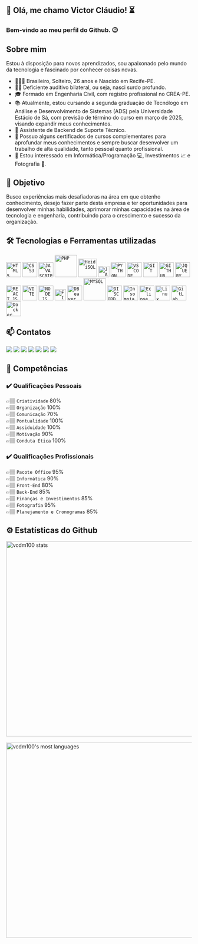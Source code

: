 ## 👋 Olá, me chamo Victor Cláudio! :hourglass_flowing_sand:
### Bem-vindo ao meu perfil do Github. :wink:

## Sobre mim
Estou à disposição para novos aprendizados, sou apaixonado pelo mundo da tecnologia e fascinado por conhecer coisas novas.
- 🙋🏽‍♂️ Brasileiro, Solteiro, 26 anos e Nascido em Recife-PE.
- 🦻🏽 Deficiente auditivo bilateral, ou seja, nasci surdo profundo.
- 🎓 Formado em Engenharia Civil, com registro profissional no CREA-PE.
- 📚 Atualmente, estou cursando a segunda graduação de Tecnólogo em Análise e Desenvolvimento de Sistemas (ADS) pela Universidade Estácio de Sá, com previsão de término do curso em março de 2025, visando expandir meus conhecimentos.
- 💼 Assistente de Backend de Suporte Técnico.
- 🧠 Possuo alguns certificados de cursos complementares para aprofundar meus conhecimentos e sempre buscar desenvolver um trabalho de alta qualidade, tanto pessoal quanto profissional.
- 💖 Estou interessado em Informática/Programação 💻, Investimentos 📈 e Fotografia 📸.

## 🎯 Objetivo
<p> Busco experiências mais desafiadoras na área em que obtenho conhecimento, desejo fazer parte desta empresa e ter oportunidades para desenvolver minhas habilidades, aprimorar minhas capacidades na área de tecnologia e engenharia, contribuindo para o crescimento e sucesso da organização. </p>

## 🛠 Tecnologias e Ferramentas utilizadas
<code><img width="40px" src="https://cdn.jsdelivr.net/gh/devicons/devicon/icons/html5/html5-original-wordmark.svg" title = "HTML5"/></code>
<code><img width="40px" src="https://cdn.jsdelivr.net/gh/devicons/devicon/icons/css3/css3-original-wordmark.svg" title = "CSS3"/></code>
<code><img width="40px" src="https://cdn.jsdelivr.net/gh/devicons/devicon/icons/javascript/javascript-original.svg" title = "JAVASCRIPT"/></code>
<code><img width="60px" src="https://upload.wikimedia.org/wikipedia/commons/thumb/2/27/PHP-logo.svg/2560px-PHP-logo.svg.png" title = "PHP"/></code>
<code><img width="50px" src="https://upload.wikimedia.org/wikipedia/commons/3/32/HeidiSQL_logo_image.png" title = "HeidiSQL"/></code>
<code><img width="30px" src="https://vetores.org/d/java.svg" title = "JAVA"/></code>
<code><img width="40px" src="https://upload.wikimedia.org/wikipedia/commons/thumb/c/c3/Python-logo-notext.svg/1200px-Python-logo-notext.svg.png" title = "PYTHON"/></code>
<code><img width="40px" src="https://vetores.org/d/visual-studio-code.svg" title = "VS CODE"/></code>
<code><img width="40px" src="https://cdn.jsdelivr.net/gh/devicons/devicon/icons/git/git-original.svg" title = "GIT"/></code>
<code><img width="40px" src="https://cdn.jsdelivr.net/gh/devicons/devicon/icons/github/github-original.svg" title = "GITHUB"/></code>
<code><img width="40px" src="https://cdn.jsdelivr.net/gh/devicons/devicon/icons/jquery/jquery-original.svg" title = "JQUERY"/></code>
<code><img width="40px" src="https://cdn.jsdelivr.net/gh/devicons/devicon/icons/react/react-original.svg" title = "REACT.JS"/></code>
<code><img width="40px" src="https://upload.wikimedia.org/wikipedia/commons/f/f1/Vitejs-logo.svg" title = "VITE"/></code>
<code><img width="40px" src="https://cdn.worldvectorlogo.com/logos/nodejs-2.svg" title = "NODE.JS"/></code>
<code><img width="30px" src="https://vetores.org/d/figma.svg" title = "FIGMA"/></code>
<code><img width="40px" src="https://dbeaver.com/img/dbeaver-head.png" title = "DBeaver"/></code>
<code><img width="60px" src="https://vetores.org/d/mysql.svg" title = "MYSQL"/></code>
<code><img width="40px" src="https://logodownload.org/wp-content/uploads/2017/11/discord-logo-1-1.png" title = "DISCORD"/></code>
<code><img width="40px" src="https://s3.amazonaws.com/s3.roaringapps.com/assets/icons/1561251841927-Insomnia.png" title = "Insomnia"/></code>
<code><img width="40px" src="https://3.bp.blogspot.com/--IDvjPRCaic/Vs9FDDfvHOI/AAAAAAAABDU/5umla_6QjBI/s1600/Eclipse-luna.png" title = "Eclipse"/></code>
<code><img width="40px" src="https://upload.wikimedia.org/wikipedia/commons/f/f1/Icons8_flat_linux.svg" title = "Linux"/></code>
<code><img width="40px" src="https://cdn.worldvectorlogo.com/logos/gitlab.svg" title = "GitLab"/></code>
<code><img width="40px" src="https://img.mandic.com.br/blog/2015/01/homepage-docker-logo.png" title = "Docker"/></code>


## 📫 Contatos
<div>
<a href="https://www.youtube.com/channel/UCY2J2onPoNyoaRyygv6A0yw" target="_blank"><img src="https://img.shields.io/badge/YouTube-FF0000?style=for-the-badge&logo=youtube&logoColor=white" target="_blank"></a>
<a href="https://www.facebook.com/Vcdm100/" target="_blank"><img src="https://img.shields.io/badge/facebook-1100FA?style=for-the-badge&logo=facebook&logoColor=white" target="_blank"></a>
<a href="https://www.instagram.com/vcdm100/" target="_blank"><img src="https://img.shields.io/badge/-Instagram-%23E4405F?style=for-the-badge&logo=instagram&logoColor=white" target="_blank"></a>
<a href="https://twitter.com/Vcdm100" target="_blank"><img src="https://img.shields.io/badge/twitter-189DFA?style=for-the-badge&logo=twitter&logoColor=white" target="_blank"></a>
<a href = "mailto:vitaomoura100@gmail.com"><img src="https://img.shields.io/badge/Gmail-D14836?style=for-the-badge&logo=gmail&logoColor=white" target="_blank"></a>
<a href="https://www.linkedin.com/in/victor-cl%C3%A1udio-deosdede-moura-pcd-1845a5137/" target="_blank"><img src="https://img.shields.io/badge/-LinkedIn-%230077B5?style=for-the-badge&logo=linkedin&logoColor=white" target="_blank"></a>
<a href="https://api.whatsapp.com/send?phone=5581982428445" alt="WhatsApp"><img src="https://img.shields.io/badge/-WhatsApp-%25d366?style=for-the-badge&logo=whatsapp&logoColor=white"/></a>
</div>

## 🧠 Competências
### ✔️ Qualificações Pessoais
👉🏽 `Criatividade` 80% <br/>
👉🏽 `Organização` 100% <br/>
👉🏽 `Comunicação` 70% <br/>
👉🏽 `Pontualidade` 100% <br/>
👉🏽 `Assiduidade` 100% <br/>
👉🏽 `Motivação` 90% <br/>
👉🏽 `Conduta Ética` 100% <br/>
### ✔️ Qualificações Profissionais
👉🏽 `Pacote Office` 95% <br/>
👉🏽 `Informática` 90% <br/>
👉🏽 `Front-End` 80% <br/>
👉🏽 `Back-End` 85% <br/>
👉🏽 `Finanças e Investimentos` 85% <br/>
👉🏽 `Fotografia` 95% <br/>
👉🏽 `Planejamento e Cronogramas` 85% <br/>

## ⚙️ Estatísticas do Github
<p align="left">
<img width="530em" src="https://github-readme-stats.vercel.app/api?username=vcdm100&show_icons=true&theme=vision-friendly-dark" alt="vcdm100 stats"/>
<br/><br/>
<img width="530em" src="https://github-readme-stats.vercel.app/api/top-langs/?username=vcdm100&layout=compact&theme=vision-friendly-dark" alt="vcdm100's most languages"/>
</p>
